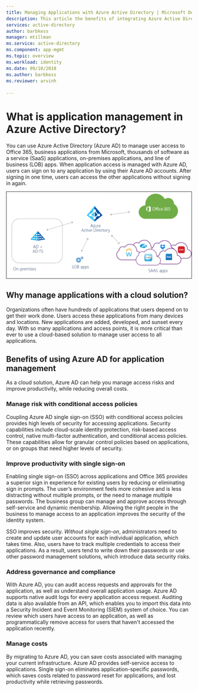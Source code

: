```yaml
---
title: Managing Applications with Azure Active Directory | Microsoft Docs
description: This article the benefits of integrating Azure Active Directory with your on-premises, cloud and SaaS applications.
services: active-directory
author: barbkess
manager: mtillman
ms.service: active-directory
ms.component: app-mgmt
ms.topic: overview
ms.workload: identity
ms.date: 09/10/2018
ms.author: barbkess
ms.reviewer: arvinh

---
```


# What is application management in Azure Active Directory?

You can use Azure Active Directory (Azure AD) to manage user access to Office 365, business applications from Microsoft, thousands of software as a service (SaaS) applications, on-premises applications, and line of business (LOB) apps. When application access is managed with Azure AD, users can sign on to any application by using their Azure AD accounts. After signing in one time, users can access the other applications without signing in again.


![Apps federated via Azure AD](media/migrate-adfs-apps-to-azure/migrate2.png)

## Why manage applications with a cloud solution?

Organizations often have hundreds of applications that users depend on to get their work done. Users access these applications from many devices and locations. New applications are added, developed, and sunset every day. With so many applications and access points, it is more critical than ever to use a cloud-based solution to manage user access to all applications.

## Benefits of using Azure AD for application management

As a cloud solution, Azure AD can help you manage access risks and improve productivity, while reducing overall costs.

### Manage risk with conditional access policies
Coupling Azure AD single sign-on (SSO) with conditional access policies provides high levels of security for accessing applications. Security capabilities include cloud-scale identity protection, risk-based access control, native multi-factor authentication, and conditional access policies. These capabilities  allow for granular control policies based on applications, or on groups that need higher levels of security.

### Improve productivity with single sign-on
Enabling single sign-on (SSO) across applications and Office 365 provides a superior sign in experience for existing users by reducing or eliminating sign in prompts. The user’s environment feels more cohesive and is less distracting without multiple prompts, or the need to manage multiple passwords. The business group can manage and approve access through self-service and dynamic membership. Allowing the right people in the business to manage access to an application improves the security of the identity system.

SSO improves security. *Without single sign-on*, administrators need to create and update user accounts for each individual application, which takes time. Also, users have to track multiple credentials to access their applications. As a result, users tend to write down their passwords or use other password management solutions, which introduce data security risks. 



### Address governance and compliance
With Azure AD, you can audit access requests and approvals for the application, as well as understand overall application usage. Azure AD supports native audit logs for every application access request. Auditing data is also available from an API, which enables you to import this data into a Security Incident and Event Monitoring (SIEM) system of choice. You can review which users have access to an application, as well as programmatically remove access for users that haven't accessed the application recently.

### Manage costs
By migrating to Azure AD, you can save costs associated with managing your current infrastructure. Azure AD provides self-service access to applications. Single sign-on eliminates application-specific passwords, which saves costs related to password reset for applications, and lost productivity while retrieving passwords.




